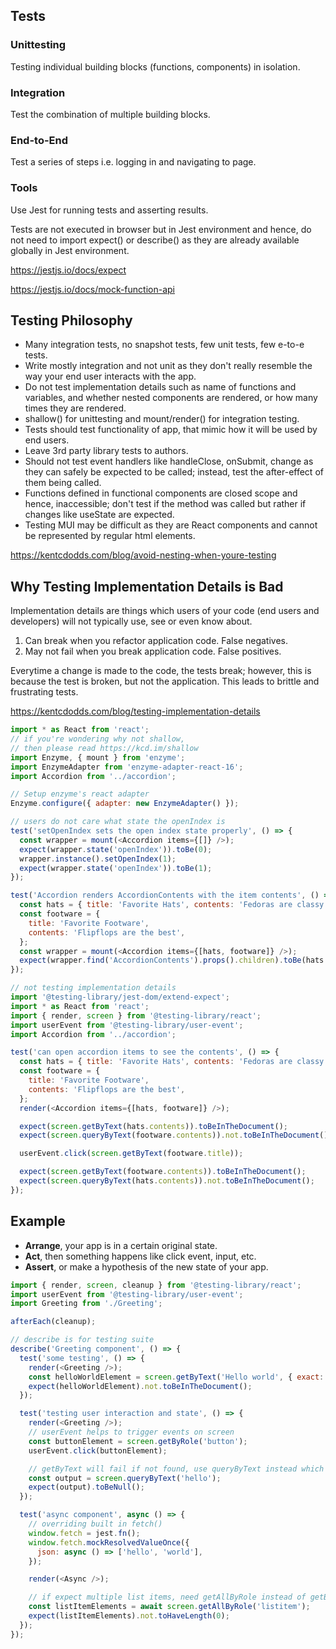 ## Tests

### Unittesting

Testing individual building blocks (functions, components) in isolation.

### Integration

Test the combination of multiple building blocks.

### End-to-End

Test a series of steps i.e. logging in and navigating to page.

### Tools

Use Jest for running tests and asserting results.

Tests are not executed in browser but in Jest environment and hence, do not need to import expect() or describe() as they are already available globally in Jest environment.

https://jestjs.io/docs/expect

https://jestjs.io/docs/mock-function-api

## Testing Philosophy

- Many integration tests, no snapshot tests, few unit tests, few e-to-e tests.
- Write mostly integration and not unit as they don't really resemble the way your end user interacts with the app.
- Do not test implementation details such as name of functions and variables, and whether nested components are rendered, or how many times they are rendered.
- shallow() for unittesting and mount/render() for integration testing.
- Tests should test functionality of app, that mimic how it will be used by end users.
- Leave 3rd party library tests to authors.
- Should not test event handlers like handleClose, onSubmit, change as they can safely be expected to be called; instead, test the after-effect of them being called.
- Functions defined in functional components are closed scope and hence, inaccessible; don't test if the method was called but rather if changes like useState are expected.
- Testing MUI may be difficult as they are React components and cannot be represented by regular html elements.

https://kentcdodds.com/blog/avoid-nesting-when-youre-testing

## Why Testing Implementation Details is Bad

Implementation details are things which users of your code (end users and developers) will not typically use, see or even know about.

1. Can break when you refactor application code. False negatives.
2. May not fail when you break application code. False positives.

Everytime a change is made to the code, the tests break; however, this is because the test is broken, but not the application. This leads to brittle and frustrating tests.

https://kentcdodds.com/blog/testing-implementation-details

```js
import * as React from 'react';
// if you're wondering why not shallow,
// then please read https://kcd.im/shallow
import Enzyme, { mount } from 'enzyme';
import EnzymeAdapter from 'enzyme-adapter-react-16';
import Accordion from '../accordion';

// Setup enzyme's react adapter
Enzyme.configure({ adapter: new EnzymeAdapter() });

// users do not care what state the openIndex is
test('setOpenIndex sets the open index state properly', () => {
  const wrapper = mount(<Accordion items={[]} />);
  expect(wrapper.state('openIndex')).toBe(0);
  wrapper.instance().setOpenIndex(1);
  expect(wrapper.state('openIndex')).toBe(1);
});

test('Accordion renders AccordionContents with the item contents', () => {
  const hats = { title: 'Favorite Hats', contents: 'Fedoras are classy' };
  const footware = {
    title: 'Favorite Footware',
    contents: 'Flipflops are the best',
  };
  const wrapper = mount(<Accordion items={[hats, footware]} />);
  expect(wrapper.find('AccordionContents').props().children).toBe(hats.contents);
});
```

```js
// not testing implementation details
import '@testing-library/jest-dom/extend-expect';
import * as React from 'react';
import { render, screen } from '@testing-library/react';
import userEvent from '@testing-library/user-event';
import Accordion from '../accordion';

test('can open accordion items to see the contents', () => {
  const hats = { title: 'Favorite Hats', contents: 'Fedoras are classy' };
  const footware = {
    title: 'Favorite Footware',
    contents: 'Flipflops are the best',
  };
  render(<Accordion items={[hats, footware]} />);

  expect(screen.getByText(hats.contents)).toBeInTheDocument();
  expect(screen.queryByText(footware.contents)).not.toBeInTheDocument();

  userEvent.click(screen.getByText(footware.title));

  expect(screen.getByText(footware.contents)).toBeInTheDocument();
  expect(screen.queryByText(hats.contents)).not.toBeInTheDocument();
});
```

## Example

- **Arrange**, your app is in a certain original state.
- **Act**, then something happens like click event, input, etc.
- **Assert**, or make a hypothesis of the new state of your app.

```js
import { render, screen, cleanup } from '@testing-library/react';
import userEvent from '@testing-library/user-event';
import Greeting from './Greeting';

afterEach(cleanup);

// describe is for testing suite
describe('Greeting component', () => {
  test('some testing', () => {
    render(<Greeting />);
    const helloWorldElement = screen.getByText('Hello world', { exact: false });
    expect(helloWorldElement).not.toBeInTheDocument();
  });

  test('testing user interaction and state', () => {
    render(<Greeting />);
    // userEvent helps to trigger events on screen
    const buttonElement = screen.getByRole('button');
    userEvent.click(buttonElement);

    // getByText will fail if not found, use queryByText instead which returns null
    const output = screen.queryByText('hello');
    expect(output).toBeNull();
  });

  test('async component', async () => {
    // overriding built in fetch()
    window.fetch = jest.fn();
    window.fetch.mockResolvedValueOnce({
      json: async () => ['hello', 'world'],
    });

    render(<Async />);

    // if expect multiple list items, need getAllByRole instead of getByRole
    const listItemElements = await screen.getAllByRole('listitem');
    expect(listItemElements).not.toHaveLength(0);
  });
});
```
